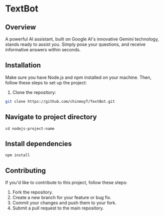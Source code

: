 # TextBot

## Overview

A powerful AI assistant, built on Google AI's innovative Gemini technology, stands ready to assist you.  Simply pose your questions, and receive informative answers within seconds.

## Installation

Make sure you have Node.js and npm installed on your machine. Then, follow these steps to set up the project:

1. Clone the repository:

```bash
git clone https://github.com/chinmoyT/TextBot.git
```
## Navigate to project directory
```
cd nodejs-project-name
```
## Install dependencies
```
npm install
```
## Contributing
If you'd like to contribute to this project, follow these steps:

1) Fork the repository.
2) Create a new branch for your feature or bug fix.
3) Commit your changes and push them to your fork.
4) Submit a pull request to the main repository.
